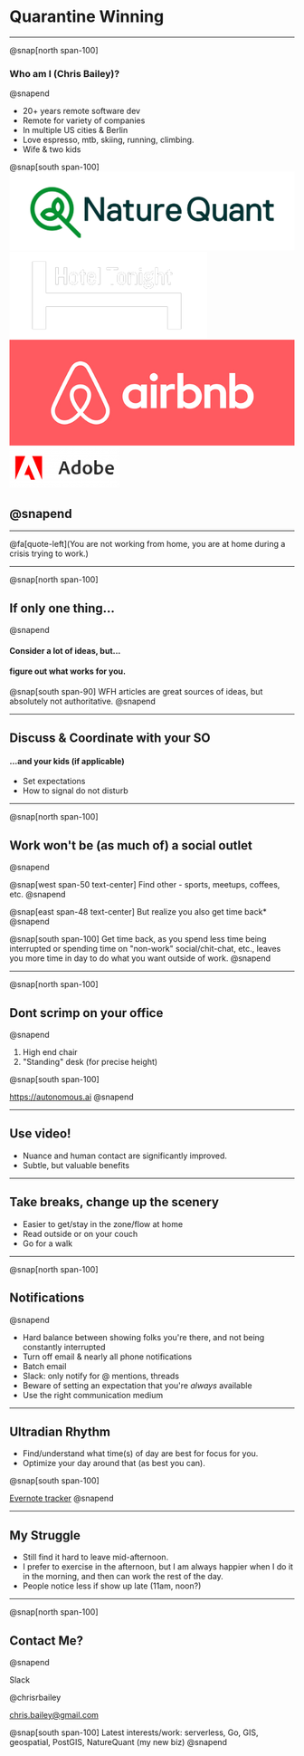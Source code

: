 # Quarantine Winning

---

@snap[north span-100]

### Who am I (Chris Bailey)?

@snapend

- 20+ years remote software dev
- Remote for variety of companies
- In multiple US cities & Berlin
- Love espresso, mtb, skiing, running, climbing.
- Wife & two kids

@snap[south span-100]
![width=268](assets/img/NatureQuant_logo_beta.png)
![width=190](assets/img/hbed_white.png)
![width=200](assets/img/airbnb.jpg)
![width=200](assets/img/adobe.png)

## @snapend

---

@fa[quote-left](You are not working from home, you are at home during a crisis trying to work.)

---

@snap[north span-100]

## If only one thing...

@snapend

#### Consider a lot of ideas, but...

#### figure out what works for you.

@snap[south span-90]
WFH articles are great sources of ideas, but absolutely not authoritative.
@snapend

---

## Discuss & Coordinate with your SO

#### ...and your kids (if applicable)

- Set expectations
- How to signal do not disturb

---

@snap[north span-100]

## Work won't be (as much of) a social outlet

@snapend

@snap[west span-50 text-center]
Find other - sports, meetups, coffees, etc.
@snapend

@snap[east span-48 text-center]
But realize you also get time back\*
@snapend

@snap[south span-100]
Get time back, as you spend less time being interrupted or spending time on "non-work" social/chit-chat, etc., leaves you more time in day to do what you want outside of work.
@snapend

---

@snap[north span-100]

## Dont scrimp on your office

@snapend

1. High end chair
2. "Standing" desk (for precise height)

@snap[south span-100]

https://autonomous.ai
@snapend

---

## Use video!

- Nuance and human contact are significantly improved.
- Subtle, but valuable benefits

---

## Take breaks, change up the scenery

- Easier to get/stay in the zone/flow at home
- Read outside or on your couch
- Go for a walk

---

@snap[north span-100]

## Notifications

@snapend

- Hard balance between showing folks you're there, and not being constantly interrupted
- Turn off email & nearly all phone notifications
- Batch email
- Slack: only notify for @ mentions, threads
- Beware of setting an expectation that you're _always_ available
- Use the right communication medium

---

## Ultradian Rhythm

- Find/understand what time(s) of day are best for focus for you.
- Optimize your day around that (as best you can).

@snap[south span-100]

[Evernote tracker](https://www.evernote.com/shard/s308/client/snv?noteGuid=453583da-e243-4e37-8377-bd1d4e12a260&noteKey=d9ea6e6ffc977da2&sn=https://www.evernote.com/shard/s308/sh/453583da-e243-4e37-8377-bd1d4e12a260/d9ea6e6ffc977da2&title=Circadian%2BRhythm%2BTracker)
@snapend

---

## My Struggle

- Still find it hard to leave mid-afternoon.
- I prefer to exercise in the afternoon, but I am always happier when I do it in the morning, and then can work the rest of the day.
- People notice less if show up late (11am, noon?)

---

@snap[north span-100]

## Contact Me?

@snapend

Slack

@chrisrbailey

chris.bailey@gmail.com

@snap[south span-100]
Latest interests/work: serverless, Go, GIS, geospatial, PostGIS, NatureQuant (my new biz)
@snapend
